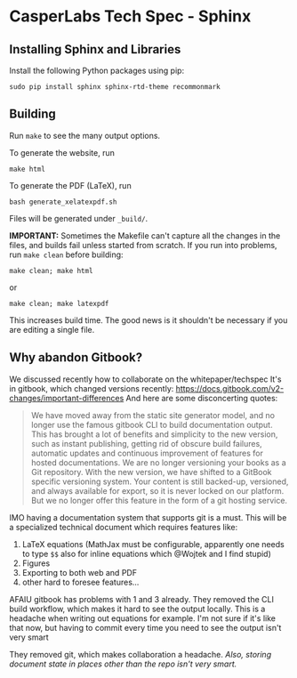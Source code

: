 # CasperLabs Tech Spec - Sphinx


## Installing Sphinx and Libraries

Install the following Python packages using pip:

```
sudo pip install sphinx sphinx-rtd-theme recommonmark
```

## Building

Run `make` to see the many output options.

To generate the website, run

```
make html
```

To generate the PDF (LaTeX), run

```
bash generate_xelatexpdf.sh
```

Files will be generated under `_build/`.

**IMPORTANT:** Sometimes the Makefile can't capture all the changes in the
files, and builds fail unless started from scratch. If you run into problems,
run `make clean` before building:

```
make clean; make html
```

or

```
make clean; make latexpdf
```

This increases build time. The good news is it shouldn't be necessary if you are
editing a single file.

## Why abandon Gitbook?

We discussed recently how to collaborate on the whitepaper/techspec
It's in gitbook, which changed versions recently:
https://docs.gitbook.com/v2-changes/important-differences
And here are some disconcerting quotes:

> We have moved away from the static site generator model, and no longer use the famous gitbook CLI to build documentation output. This has brought a lot of benefits and simplicity to the new version, such as instant publishing, getting rid of obscure build failures, automatic updates and continuous improvement of features for hosted documentations.
> We are no longer versioning your books as a Git repository. With the new version, we have shifted to a GitBook specific versioning system. Your content is still backed-up, versioned, and always available for export, so it is never locked on our platform. But we no longer offer this feature in the form of a git hosting service.

IMO having a documentation system that supports git is a must. This will be a specialized technical document which requires features like:
1. LaTeX equations (MathJax must be configurable, apparently one needs to type `$$` also for inline equations which @Wojtek and I find stupid)
2. Figures
3. Exporting to both web and PDF
4. other hard to foresee features...

AFAIU gitbook has problems with 1 and 3 already. They removed the CLI build workflow, which makes it hard to see the output locally. This is a headache when writing out equations for example. I'm not sure if it's like that now, but having to commit every time you need to see the output isn't very smart

They removed git, which makes collaboration a headache. *Also, storing document state in places other than the repo isn't very smart.*
